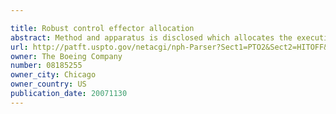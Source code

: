 ```yaml
---

title: Robust control effector allocation
abstract: Method and apparatus is disclosed which allocates the execution of a commanded vehicle maneuver among the vehicle's control effectors capable of affecting such maneuver, with consideration given to the possible nonlinear and/or non-monotonic effects each control effector's displacement may have on the vehicle and on each other's performance.
url: http://patft.uspto.gov/netacgi/nph-Parser?Sect1=PTO2&Sect2=HITOFF&p=1&u=%2Fnetahtml%2FPTO%2Fsearch-adv.htm&r=1&f=G&l=50&d=PALL&S1=08185255&OS=08185255&RS=08185255
owner: The Boeing Company
number: 08185255
owner_city: Chicago
owner_country: US
publication_date: 20071130
---
```

